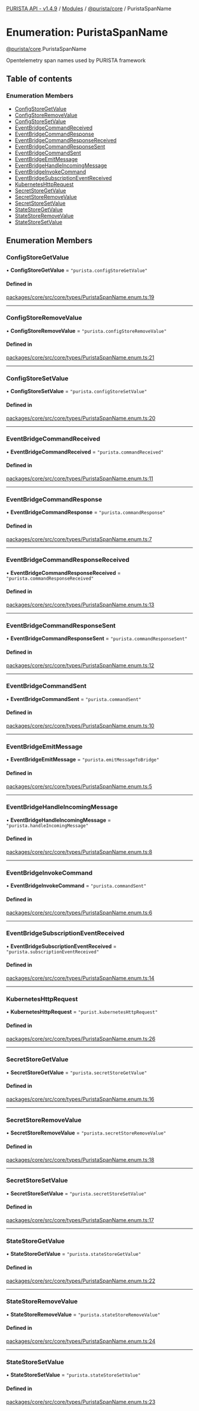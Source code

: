 [PURISTA API - v1.4.9](../README.md) / [Modules](../modules.md) / [@purista/core](../modules/purista_core.md) / PuristaSpanName

# Enumeration: PuristaSpanName

[@purista/core](../modules/purista_core.md).PuristaSpanName

Opentelemetry span names used by PURISTA framework

## Table of contents

### Enumeration Members

- [ConfigStoreGetValue](purista_core.PuristaSpanName.md#configstoregetvalue)
- [ConfigStoreRemoveValue](purista_core.PuristaSpanName.md#configstoreremovevalue)
- [ConfigStoreSetValue](purista_core.PuristaSpanName.md#configstoresetvalue)
- [EventBridgeCommandReceived](purista_core.PuristaSpanName.md#eventbridgecommandreceived)
- [EventBridgeCommandResponse](purista_core.PuristaSpanName.md#eventbridgecommandresponse)
- [EventBridgeCommandResponseReceived](purista_core.PuristaSpanName.md#eventbridgecommandresponsereceived)
- [EventBridgeCommandResponseSent](purista_core.PuristaSpanName.md#eventbridgecommandresponsesent)
- [EventBridgeCommandSent](purista_core.PuristaSpanName.md#eventbridgecommandsent)
- [EventBridgeEmitMessage](purista_core.PuristaSpanName.md#eventbridgeemitmessage)
- [EventBridgeHandleIncomingMessage](purista_core.PuristaSpanName.md#eventbridgehandleincomingmessage)
- [EventBridgeInvokeCommand](purista_core.PuristaSpanName.md#eventbridgeinvokecommand)
- [EventBridgeSubscriptionEventReceived](purista_core.PuristaSpanName.md#eventbridgesubscriptioneventreceived)
- [KubernetesHttpRequest](purista_core.PuristaSpanName.md#kuberneteshttprequest)
- [SecretStoreGetValue](purista_core.PuristaSpanName.md#secretstoregetvalue)
- [SecretStoreRemoveValue](purista_core.PuristaSpanName.md#secretstoreremovevalue)
- [SecretStoreSetValue](purista_core.PuristaSpanName.md#secretstoresetvalue)
- [StateStoreGetValue](purista_core.PuristaSpanName.md#statestoregetvalue)
- [StateStoreRemoveValue](purista_core.PuristaSpanName.md#statestoreremovevalue)
- [StateStoreSetValue](purista_core.PuristaSpanName.md#statestoresetvalue)

## Enumeration Members

### ConfigStoreGetValue

• **ConfigStoreGetValue** = ``"purista.configStoreGetValue"``

#### Defined in

[packages/core/src/core/types/PuristaSpanName.enum.ts:19](https://github.com/sebastianwessel/purista/blob/8c66693/packages/core/src/core/types/PuristaSpanName.enum.ts#L19)

___

### ConfigStoreRemoveValue

• **ConfigStoreRemoveValue** = ``"purista.configStoreRemoveValue"``

#### Defined in

[packages/core/src/core/types/PuristaSpanName.enum.ts:21](https://github.com/sebastianwessel/purista/blob/8c66693/packages/core/src/core/types/PuristaSpanName.enum.ts#L21)

___

### ConfigStoreSetValue

• **ConfigStoreSetValue** = ``"purista.configStoreSetValue"``

#### Defined in

[packages/core/src/core/types/PuristaSpanName.enum.ts:20](https://github.com/sebastianwessel/purista/blob/8c66693/packages/core/src/core/types/PuristaSpanName.enum.ts#L20)

___

### EventBridgeCommandReceived

• **EventBridgeCommandReceived** = ``"purista.commandReceived"``

#### Defined in

[packages/core/src/core/types/PuristaSpanName.enum.ts:11](https://github.com/sebastianwessel/purista/blob/8c66693/packages/core/src/core/types/PuristaSpanName.enum.ts#L11)

___

### EventBridgeCommandResponse

• **EventBridgeCommandResponse** = ``"purista.commandResponse"``

#### Defined in

[packages/core/src/core/types/PuristaSpanName.enum.ts:7](https://github.com/sebastianwessel/purista/blob/8c66693/packages/core/src/core/types/PuristaSpanName.enum.ts#L7)

___

### EventBridgeCommandResponseReceived

• **EventBridgeCommandResponseReceived** = ``"purista.commandResponseReceived"``

#### Defined in

[packages/core/src/core/types/PuristaSpanName.enum.ts:13](https://github.com/sebastianwessel/purista/blob/8c66693/packages/core/src/core/types/PuristaSpanName.enum.ts#L13)

___

### EventBridgeCommandResponseSent

• **EventBridgeCommandResponseSent** = ``"purista.commandResponseSent"``

#### Defined in

[packages/core/src/core/types/PuristaSpanName.enum.ts:12](https://github.com/sebastianwessel/purista/blob/8c66693/packages/core/src/core/types/PuristaSpanName.enum.ts#L12)

___

### EventBridgeCommandSent

• **EventBridgeCommandSent** = ``"purista.commandSent"``

#### Defined in

[packages/core/src/core/types/PuristaSpanName.enum.ts:10](https://github.com/sebastianwessel/purista/blob/8c66693/packages/core/src/core/types/PuristaSpanName.enum.ts#L10)

___

### EventBridgeEmitMessage

• **EventBridgeEmitMessage** = ``"purista.emitMessageToBridge"``

#### Defined in

[packages/core/src/core/types/PuristaSpanName.enum.ts:5](https://github.com/sebastianwessel/purista/blob/8c66693/packages/core/src/core/types/PuristaSpanName.enum.ts#L5)

___

### EventBridgeHandleIncomingMessage

• **EventBridgeHandleIncomingMessage** = ``"purista.handleIncomingMessage"``

#### Defined in

[packages/core/src/core/types/PuristaSpanName.enum.ts:8](https://github.com/sebastianwessel/purista/blob/8c66693/packages/core/src/core/types/PuristaSpanName.enum.ts#L8)

___

### EventBridgeInvokeCommand

• **EventBridgeInvokeCommand** = ``"purista.commandSent"``

#### Defined in

[packages/core/src/core/types/PuristaSpanName.enum.ts:6](https://github.com/sebastianwessel/purista/blob/8c66693/packages/core/src/core/types/PuristaSpanName.enum.ts#L6)

___

### EventBridgeSubscriptionEventReceived

• **EventBridgeSubscriptionEventReceived** = ``"purista.subscriptionEventReceived"``

#### Defined in

[packages/core/src/core/types/PuristaSpanName.enum.ts:14](https://github.com/sebastianwessel/purista/blob/8c66693/packages/core/src/core/types/PuristaSpanName.enum.ts#L14)

___

### KubernetesHttpRequest

• **KubernetesHttpRequest** = ``"purist.kubernetesHttpRequest"``

#### Defined in

[packages/core/src/core/types/PuristaSpanName.enum.ts:26](https://github.com/sebastianwessel/purista/blob/8c66693/packages/core/src/core/types/PuristaSpanName.enum.ts#L26)

___

### SecretStoreGetValue

• **SecretStoreGetValue** = ``"purista.secretStoreGetValue"``

#### Defined in

[packages/core/src/core/types/PuristaSpanName.enum.ts:16](https://github.com/sebastianwessel/purista/blob/8c66693/packages/core/src/core/types/PuristaSpanName.enum.ts#L16)

___

### SecretStoreRemoveValue

• **SecretStoreRemoveValue** = ``"purista.secretStoreRemoveValue"``

#### Defined in

[packages/core/src/core/types/PuristaSpanName.enum.ts:18](https://github.com/sebastianwessel/purista/blob/8c66693/packages/core/src/core/types/PuristaSpanName.enum.ts#L18)

___

### SecretStoreSetValue

• **SecretStoreSetValue** = ``"purista.secretStoreSetValue"``

#### Defined in

[packages/core/src/core/types/PuristaSpanName.enum.ts:17](https://github.com/sebastianwessel/purista/blob/8c66693/packages/core/src/core/types/PuristaSpanName.enum.ts#L17)

___

### StateStoreGetValue

• **StateStoreGetValue** = ``"purista.stateStoreGetValue"``

#### Defined in

[packages/core/src/core/types/PuristaSpanName.enum.ts:22](https://github.com/sebastianwessel/purista/blob/8c66693/packages/core/src/core/types/PuristaSpanName.enum.ts#L22)

___

### StateStoreRemoveValue

• **StateStoreRemoveValue** = ``"purista.stateStoreRemoveValue"``

#### Defined in

[packages/core/src/core/types/PuristaSpanName.enum.ts:24](https://github.com/sebastianwessel/purista/blob/8c66693/packages/core/src/core/types/PuristaSpanName.enum.ts#L24)

___

### StateStoreSetValue

• **StateStoreSetValue** = ``"purista.stateStoreSetValue"``

#### Defined in

[packages/core/src/core/types/PuristaSpanName.enum.ts:23](https://github.com/sebastianwessel/purista/blob/8c66693/packages/core/src/core/types/PuristaSpanName.enum.ts#L23)
